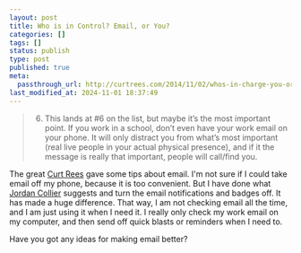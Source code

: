 ```yaml
---
layout: post
title: Who is in Control? Email, or You?
categories: []
tags: []
status: publish
type: post
published: true
meta:
  passthrough_url: http://curtrees.com/2014/11/02/whos-in-charge-you-or-your-email/
last_modified_at: 2024-11-01 18:37:49
---
```


>6) This lands at #6 on the list, but maybe it’s the most important point. If you work in a school, don’t even have your work email on your phone. It will only distract you from what’s most important (real live people in your actual physical presence), and if it the message is really that important, people will call/find you.



The great 
[Curt Rees](http://www.jethrojones.com/curt-rees/) gave some tips about email. I'm not sure if I could take email off my phone, because it is too convenient. But I have done what 
[Jordan Collier](http://www.jethrojones.com/jordan-collier/) suggests and turn the email notifications and badges off. It has made a huge difference. That way, I am not checking email all the time, and I am just using it when I need it. I really only check my work email on my computer, and then send off quick blasts or reminders when I need to.


Have you got any ideas for making email better?
